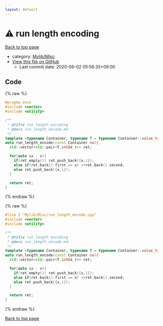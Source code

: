```yaml
---
layout: default
---
```


<!-- mathjax config similar to math.stackexchange -->
<script type="text/javascript" async
  src="https://cdnjs.cloudflare.com/ajax/libs/mathjax/2.7.5/MathJax.js?config=TeX-MML-AM_CHTML">
</script>
<script type="text/x-mathjax-config">
  MathJax.Hub.Config({
    TeX: { equationNumbers: { autoNumber: "AMS" }},
    tex2jax: {
      inlineMath: [ ['$','$'] ],
      processEscapes: true
    },
    "HTML-CSS": { matchFontHeight: false },
    displayAlign: "left",
    displayIndent: "2em"
  });
</script>

<script type="text/javascript" src="https://cdnjs.cloudflare.com/ajax/libs/jquery/3.4.1/jquery.min.js"></script>
<script src="https://cdn.jsdelivr.net/npm/jquery-balloon-js@1.1.2/jquery.balloon.min.js" integrity="sha256-ZEYs9VrgAeNuPvs15E39OsyOJaIkXEEt10fzxJ20+2I=" crossorigin="anonymous"></script>
<script type="text/javascript" src="../../../assets/js/copy-button.js"></script>
<link rel="stylesheet" href="../../../assets/css/copy-button.css" />


# :warning: run length encoding

<a href="../../../index.html">Back to top page</a>

* category: <a href="../../../index.html#3aaad417c82174440088b5eea559262a">Mylib/Misc</a>
* <a href="{{ site.github.repository_url }}/blob/master/Mylib/Misc/run_length_encode.cpp">View this file on GitHub</a>
    - Last commit date: 2020-06-02 05:58:35+09:00




## Code

<a id="unbundled"></a>
{% raw %}
```cpp
#pragma once
#include <vector>
#include <utility>

/**
 * @title run length encoding
 * @docs run_length_encode.md
 */
template <typename Container, typename T = typename Container::value_type>
auto run_length_encode(const Container &v){
  std::vector<std::pair<T,int64_t>> ret;

  for(auto &x : v){
    if(ret.empty()) ret.push_back({x,1});
    else if(ret.back().first == x) ++ret.back().second;
    else ret.push_back({x,1});
  }

  return ret;
}

```
{% endraw %}

<a id="bundled"></a>
{% raw %}
```cpp
#line 2 "Mylib/Misc/run_length_encode.cpp"
#include <vector>
#include <utility>

/**
 * @title run length encoding
 * @docs run_length_encode.md
 */
template <typename Container, typename T = typename Container::value_type>
auto run_length_encode(const Container &v){
  std::vector<std::pair<T,int64_t>> ret;

  for(auto &x : v){
    if(ret.empty()) ret.push_back({x,1});
    else if(ret.back().first == x) ++ret.back().second;
    else ret.push_back({x,1});
  }

  return ret;
}

```
{% endraw %}

<a href="../../../index.html">Back to top page</a>

